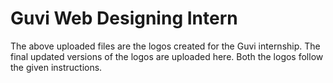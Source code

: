 # Guvi Web Designing Intern
  The above uploaded files are the logos created for the Guvi internship.
  The final updated versions of the logos are uploaded here.
  Both the logos follow the given instructions.
